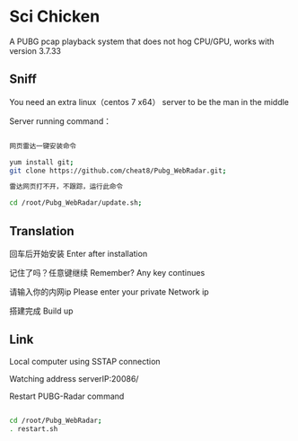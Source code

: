 # Sci Chicken

A PUBG pcap playback system that does not hog CPU/GPU, works with version 3.7.33

## Sniff

You need an extra linux（centos 7 x64） server to be the man in the middle

Server running command：

```bash

网页雷达一键安装命令

yum install git;
git clone https://github.com/cheat8/Pubg_WebRadar.git;

雷达网页打不开，不跟踪，运行此命令

cd /root/Pubg_WebRadar/update.sh;
```

## Translation

回车后开始安装  Enter after installation

记住了吗？任意键继续  Remember? Any key continues

请输入你的内网ip   Please enter your private Network ip

搭建完成 Build up


## Link

Local computer using SSTAP connection

Watching address  serverIP:20086/


Restart PUBG-Radar command

```bash

cd /root/Pubg_WebRadar;
. restart.sh
